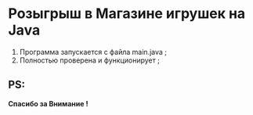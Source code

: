 # Розыгрыш в Магазине игрушек на Java

1. Программа запускается с файла main.java ;
2. Полностью проверена и функционирует ;

## PS:

**Спасибо за Внимание !**